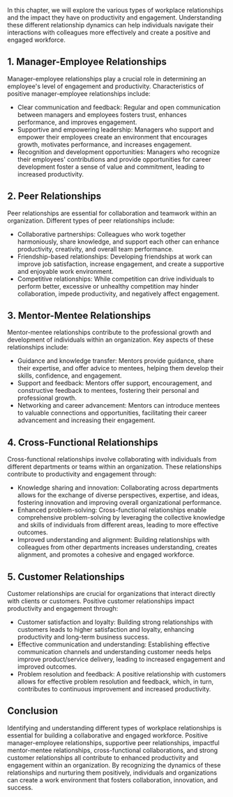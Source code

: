 
In this chapter, we will explore the various types of workplace relationships and the impact they have on productivity and engagement. Understanding these different relationship dynamics can help individuals navigate their interactions with colleagues more effectively and create a positive and engaged workforce.

**1. Manager-Employee Relationships**
-------------------------------------

Manager-employee relationships play a crucial role in determining an employee's level of engagement and productivity. Characteristics of positive manager-employee relationships include:

* Clear communication and feedback: Regular and open communication between managers and employees fosters trust, enhances performance, and improves engagement.
* Supportive and empowering leadership: Managers who support and empower their employees create an environment that encourages growth, motivates performance, and increases engagement.
* Recognition and development opportunities: Managers who recognize their employees' contributions and provide opportunities for career development foster a sense of value and commitment, leading to increased productivity.

**2. Peer Relationships**
-------------------------

Peer relationships are essential for collaboration and teamwork within an organization. Different types of peer relationships include:

* Collaborative partnerships: Colleagues who work together harmoniously, share knowledge, and support each other can enhance productivity, creativity, and overall team performance.
* Friendship-based relationships: Developing friendships at work can improve job satisfaction, increase engagement, and create a supportive and enjoyable work environment.
* Competitive relationships: While competition can drive individuals to perform better, excessive or unhealthy competition may hinder collaboration, impede productivity, and negatively affect engagement.

**3. Mentor-Mentee Relationships**
----------------------------------

Mentor-mentee relationships contribute to the professional growth and development of individuals within an organization. Key aspects of these relationships include:

* Guidance and knowledge transfer: Mentors provide guidance, share their expertise, and offer advice to mentees, helping them develop their skills, confidence, and engagement.
* Support and feedback: Mentors offer support, encouragement, and constructive feedback to mentees, fostering their personal and professional growth.
* Networking and career advancement: Mentors can introduce mentees to valuable connections and opportunities, facilitating their career advancement and increasing their engagement.

**4. Cross-Functional Relationships**
-------------------------------------

Cross-functional relationships involve collaborating with individuals from different departments or teams within an organization. These relationships contribute to productivity and engagement through:

* Knowledge sharing and innovation: Collaborating across departments allows for the exchange of diverse perspectives, expertise, and ideas, fostering innovation and improving overall organizational performance.
* Enhanced problem-solving: Cross-functional relationships enable comprehensive problem-solving by leveraging the collective knowledge and skills of individuals from different areas, leading to more effective outcomes.
* Improved understanding and alignment: Building relationships with colleagues from other departments increases understanding, creates alignment, and promotes a cohesive and engaged workforce.

**5. Customer Relationships**
-----------------------------

Customer relationships are crucial for organizations that interact directly with clients or customers. Positive customer relationships impact productivity and engagement through:

* Customer satisfaction and loyalty: Building strong relationships with customers leads to higher satisfaction and loyalty, enhancing productivity and long-term business success.
* Effective communication and understanding: Establishing effective communication channels and understanding customer needs helps improve product/service delivery, leading to increased engagement and improved outcomes.
* Problem resolution and feedback: A positive relationship with customers allows for effective problem resolution and feedback, which, in turn, contributes to continuous improvement and increased productivity.

**Conclusion**
--------------

Identifying and understanding different types of workplace relationships is essential for building a collaborative and engaged workforce. Positive manager-employee relationships, supportive peer relationships, impactful mentor-mentee relationships, cross-functional collaborations, and strong customer relationships all contribute to enhanced productivity and engagement within an organization. By recognizing the dynamics of these relationships and nurturing them positively, individuals and organizations can create a work environment that fosters collaboration, innovation, and success.
